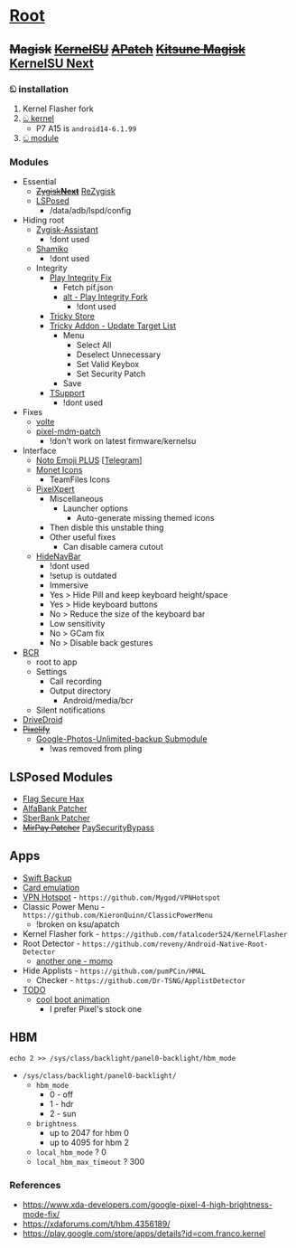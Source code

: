 # [Root](./)

## ~~Magisk~~ ~~[KernelSU](https://github.com/tiann/KernelSU/releases)~~ ~~[APatch](https://github.com/bmax121/APatch/releases)~~ ~~[Kitsune Magisk](https://github.com/1q23lyc45/KitsuneMagisk/releases)~~ [KernelSU Next](https://github.com/KernelSU-Next/KernelSU-Next/releases)

### ඞ installation

1. Kernel Flasher fork
2. [ඞ kernel](https://github.com/WildKernels/GKI_KernelSU_SUSFS/releases)
   - P7 A15 is `android14-6.1.99`
3. [ඞ module](https://github.com/sidex15/susfs4ksu-module)

### Modules

- Essential
  - ~~[Zygisk**Next**](https://github.com/Dr-TSNG/ZygiskNext/releases)~~ [ReZygisk](https://github.com/PerformanC/ReZygisk/releases)
  - [LSPosed](https://github.com/JingMatrix/LSPosed/releases)
    - /data/adb/lspd/config
- Hiding root
  - [Zygisk-Assistant](https://github.com/snake-4/Zygisk-Assistant/releases)
    - !dont used
  - [Shamiko](https://github.com/LSPosed/LSPosed.github.io/releases)
    - !dont used
  - Integrity
    - [Play Integrity Fix](https://github.com/chiteroman/PlayIntegrityFix/releases)
      - Fetch pif.json
      - [alt - Play Integrity Fork](https://github.com/osm0sis/PlayIntegrityFork/releases)
        - !dont used
    - [Tricky Store](https://github.com/5ec1cff/TrickyStore)
    - [Tricky Addon - Update Target List](https://github.com/KOWX712/Tricky-Addon-Update-Target-List)
      - Menu
        - Select All
        - Deselect Unnecessary
        - Set Valid Keybox
        - Set Security Patch
      - Save
    - [TSupport](https://github.com/citra-standalone/Citra-Standalone)
      - !dont used
- Fixes
  - [volte](https://xdaforums.com/t/mod-magisk-root-volte-enabler.4372705/)
  - [pixel-mdm-patch](https://github.com/andrewz1/pixel-mdm-patch/releases)
    - !don't work on latest firmware/kernelsu
- Interface
  - [Noto Emoji PLUS](https://www.patreon.com/RKBDI) [[Telegram](https://t.me/rkbdiemoji)]
  - [Monet Icons](https://github.com/Syoker/extra-themed-icons/releases)
    - TeamFiles Icons
  - [PixelXpert](https://github.com/siavash79/PixelXpert/releases)
    - Miscellaneous
      - Launcher options
        - Auto-generate missing themed icons
    - Then disble this unstable thing
    - Other useful fixes
      - Can disable camera cutout
  - [HideNavBar](https://github.com/Magisk-Modules-Alt-Repo/HideNavBar/releases)
    - !dont used
    - !setup is outdated
    - Immersive
    - Yes > Hide Pill and keep keyboard height/space
    - Yes > Hide keyboard buttons
    - No > Reduce the size of the keyboard bar
    - Low sensitivity
    - No > GCam fix
    - No > Disable back gestures
- [BCR](https://github.com/chenxiaolong/BCR/releases)
  - root to app
  - Settings
    - Call recording
    - Output directory
      - Android/media/bcr
  - Silent notifications
- [DriveDroid](https://github.com/overzero-git/DriveDroid-fix-Magisk-module/releases)
- ~~[Pixelify](https://github.com/Kingsman44/Pixelify/releases)~~
  - [Google-Photos-Unlimited-backup Submodule](https://www.pling.com/p/2004615/)
    - !was removed from pling

## LSPosed Modules

- [Flag Secure Hax](https://github.com/Xposed-Modules-Repo/com.varuns2002.disable_flag_secure)
- [AlfaBank Patcher](https://github.com/Xposed-Modules-Repo/ru.bluecat.alfabankpatcher)
- [SberBank Patcher](https://github.com/Xposed-Modules-Repo/ru.bluecat.sberbankpatcher)
- ~~[MirPay Patcher](https://github.com/Xposed-Modules-Repo/ru.bluecat.mirpaysecurity)~~ [PaySecurityBypass](https://github.com/vova7878-modules/PaySecurityBypass)

## Apps

- [Swift Backup](https://play.google.com/store/apps/details?id=org.swiftapps.swiftbackup)
- [Card emulation](https://play.google.com/store/apps/details?id=com.yuanwofei.cardemulator.pro)
- [VPN Hotspot](https://play.google.com/store/apps/details?id=be.mygod.vpnhotspot)  - `https://github.com/Mygod/VPNHotspot`
- Classic Power Menu - `https://github.com/KieronQuinn/ClassicPowerMenu`
  - !broken on ksu/apatch
- Kernel Flasher fork - `https://github.com/fatalcoder524/KernelFlasher`
- Root Detector - `https://github.com/reveny/Android-Native-Root-Detector`
  - [another one - momo](https://t.me/magiskalpha/529)
- Hide Applists - `https://github.com/pumPCin/HMAL`
  - Checker - `https://github.com/Dr-TSNG/ApplistDetector`
- [TODO](https://github.com/stars/barsikus007/lists/neckbeard-android)
  - [cool boot animation](https://github.com/Chainfire/liveboot)
    - I prefer Pixel's stock one

## HBM

```su
echo 2 >> /sys/class/backlight/panel0-backlight/hbm_mode
```

- `/sys/class/backlight/panel0-backlight/`
  - `hbm_mode`
    - 0 - off
    - 1 - hdr
    - 2 - sun
  - `brightness`
    - up to 2047 for hbm 0
    - up to 4095 for hbm 2
  - `local_hbm_mode` ? 0
  - `local_hbm_max_timeout` ? 300

### References

- <https://www.xda-developers.com/google-pixel-4-high-brightness-mode-fix/>
- <https://xdaforums.com/t/hbm.4356189/>
- <https://play.google.com/store/apps/details?id=com.franco.kernel>
